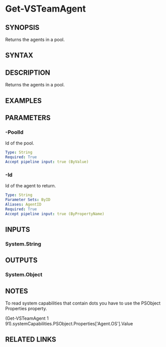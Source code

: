 


# Get-VSTeamAgent

## SYNOPSIS

Returns the agents in a pool.

## SYNTAX

## DESCRIPTION

Returns the agents in a pool.

## EXAMPLES

## PARAMETERS

### -PoolId

Id of the pool.

```yaml
Type: String
Required: True
Accept pipeline input: true (ByValue)
```

### -Id

Id of the agent to return.

```yaml
Type: String
Parameter Sets: ByID
Aliases: AgentID
Required: True
Accept pipeline input: true (ByPropertyName)
```

## INPUTS

### System.String

## OUTPUTS

### System.Object

## NOTES

To read system capabilities that contain dots you have to use the PSObject Properties property.

(Get-VSTeamAgent 1 91).systemCapabilities.PSObject.Properties['Agent.OS'].Value

## RELATED LINKS

